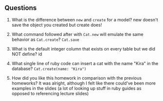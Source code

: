 ## Questions

1. What is the difference between `new` and `create` for a model?
new doesn't save the object you created but create does!

2. What command followed after with `Cat.new` will emulate the same behavior as `Cat.create`?
`Cat.save`

3. What is the default integer column that exists on every table but we did NOT define?
id

4. What single line of ruby code can insert a cat with the name "Kira" in the database?
`Cat.create(name: "Kira")`

5. How did you like this homework in comparison with the previous homeworks?
It was alright, although I felt like there could've been more examples in the slides (a lot of looking up stuff in ruby guides as opposed to referencing lecture slides)